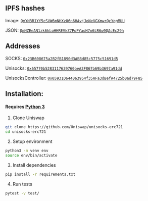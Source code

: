 ## IPFS hashes

Image: [`QmYN3R1YY5cSVW6mNHXz86n6HAvjJoNeVGXmwrQcYqgMUU`](https://cloudflare-ipfs.com/ipfs/QmYN3R1YY5cSVW6mNHXz86n6HAvjJoNeVGXmwrQcYqgMUU)

JSON: [`QmNZEeAN1zk6hLoHHREVkZ7PoPYaoH7n6LR6w9QAcEc29h`](https://cloudflare-ipfs.com/ipfs/QmNZEeAN1zk6hLoHHREVkZ7PoPYaoH7n6LR6w9QAcEc29h)

## Addresses

SOCKS: [`0x23B608675a2B2fB1890d3ABBd85c5775c51691d5`](https://etherscan.io/address/0x23B608675a2B2fB1890d3ABBd85c5775c51691d5)

Unisocks: [`0x65770b5283117639760beA3F867b69b3697a91dd`](https://etherscan.io/address/0x65770b5283117639760beA3F867b69b3697a91dd)

UnisocksController: [`0x05931D644063954f35AFa3dBefA4725b0ad79F85`](https://etherscan.io/address/0x05931D644063954f35AFa3dBefA4725b0ad79F85)

## Installation:

#### Requires [Python 3](https://www.python.org/download/releases/3.0/)

1) Clone Uniswap

```bash
git clone https://github.com/Uniswap/unisocks-erc721
cd unisocks-erc721
```

2) Setup environment

```bash
python3 -m venv env
source env/bin/activate
```

3) Install dependencies

```bash
pip install -r requirements.txt
```

4) Run tests

```bash
pytest -v test/
```
